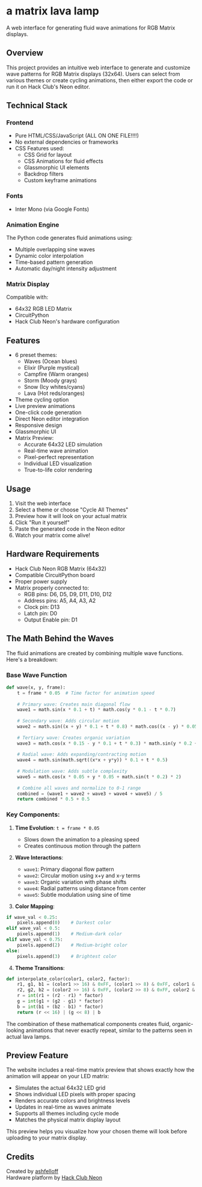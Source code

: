# a matrix lava lamp

A web interface for generating fluid wave animations for RGB Matrix displays. 

## Overview 

This project provides an intuitive web interface to generate and customize wave patterns for RGB Matrix displays (32x64). Users can select from various themes or create cycling animations, then either export the code or run it on Hack Club's Neon editor.

## Technical Stack 

### Frontend
- Pure HTML/CSS/JavaScript (ALL ON ONE FILE!!!!)
- No external dependencies or frameworks
- CSS Features used:
  - CSS Grid for layout
  - CSS Animations for fluid effects
  - Glassmorphic UI elements
  - Backdrop filters
  - Custom keyframe animations

### Fonts
- Inter Mono (via Google Fonts)

### Animation Engine
The Python code generates fluid animations using:
- Multiple overlapping sine waves
- Dynamic color interpolation
- Time-based pattern generation
- Automatic day/night intensity adjustment

### Matrix Display
Compatible with:
- 64x32 RGB LED Matrix
- CircuitPython
- Hack Club Neon's hardware configuration

## Features 

- 6 preset themes:
  - Waves (Ocean blues)
  - Elixir (Purple mystical)
  - Campfire (Warm oranges)
  - Storm (Moody grays)
  - Snow (Icy whites/cyans)
  - Lava (Hot reds/oranges)
- Theme cycling option
- Live preview animations
- One-click code generation
- Direct Neon editor integration
- Responsive design
- Glassmorphic UI
- Matrix Preview:
  - Accurate 64x32 LED simulation
  - Real-time wave animation
  - Pixel-perfect representation
  - Individual LED visualization
  - True-to-life color rendering

## Usage 

1. Visit the web interface
2. Select a theme or choose "Cycle All Themes"
3. Preview how it will look on your actual matrix
4. Click "Run it yourself"
5. Paste the generated code in the Neon editor
6. Watch your matrix come alive!

## Hardware Requirements 

- Hack Club Neon RGB Matrix (64x32)
- Compatible CircuitPython board
- Proper power supply
- Matrix properly connected to:
  - RGB pins: D6, D5, D9, D11, D10, D12
  - Address pins: A5, A4, A3, A2
  - Clock pin: D13
  - Latch pin: D0
  - Output Enable pin: D1

## The Math Behind the Waves 

The fluid animations are created by combining multiple wave functions. Here's a breakdown:

### Base Wave Function
```python
def wave(x, y, frame):
    t = frame * 0.05  # Time factor for animation speed
    
    # Primary wave: Creates main diagonal flow
    wave1 = math.sin(x * 0.1 + t) * math.cos(y * 0.1 - t * 0.7)
    
    # Secondary wave: Adds circular motion
    wave2 = math.sin((x + y) * 0.1 + t * 0.8) * math.cos((x - y) * 0.05 + t * 0.3)
    
    # Tertiary wave: Creates organic variation
    wave3 = math.cos(x * 0.15 - y * 0.1 + t * 0.3) * math.sin(y * 0.2 + t * 0.2)
    
    # Radial wave: Adds expanding/contracting motion
    wave4 = math.sin(math.sqrt((x*x + y*y)) * 0.1 + t * 0.5)
    
    # Modulation wave: Adds subtle complexity
    wave5 = math.cos(x * 0.05 + y * 0.05 + math.sin(t * 0.2) * 2)
    
    # Combine all waves and normalize to 0-1 range
    combined = (wave1 + wave2 + wave3 + wave4 + wave5) / 5
    return combined * 0.5 + 0.5
```

### Key Components:

1. **Time Evolution**: `t = frame * 0.05`
   - Slows down the animation to a pleasing speed
   - Creates continuous motion through the pattern

2. **Wave Interactions**:
   - `wave1`: Primary diagonal flow pattern
   - `wave2`: Circular motion using x+y and x-y terms
   - `wave3`: Organic variation with phase shifts
   - `wave4`: Radial patterns using distance from center
   - `wave5`: Subtle modulation using sine of time

3. **Color Mapping**:
```python
if wave_val < 0.25:
    pixels.append(0)    # Darkest color
elif wave_val < 0.5:
    pixels.append(1)    # Medium-dark color
elif wave_val < 0.75:
    pixels.append(2)    # Medium-bright color
else:
    pixels.append(3)    # Brightest color
```

4. **Theme Transitions**:
```python
def interpolate_color(color1, color2, factor):
    r1, g1, b1 = (color1 >> 16) & 0xFF, (color1 >> 8) & 0xFF, color1 & 0xFF
    r2, g2, b2 = (color2 >> 16) & 0xFF, (color2 >> 8) & 0xFF, color2 & 0xFF
    r = int(r1 + (r2 - r1) * factor)
    g = int(g1 + (g2 - g1) * factor)
    b = int(b1 + (b2 - b1) * factor)
    return (r << 16) | (g << 8) | b
```

The combination of these mathematical components creates fluid, organic-looking animations that never exactly repeat, similar to the patterns seen in actual lava lamps.

## Preview Feature

The website includes a real-time matrix preview that shows exactly how the animation will appear on your LED matrix:

- Simulates the actual 64x32 LED grid
- Shows individual LED pixels with proper spacing
- Renders accurate colors and brightness levels
- Updates in real-time as waves animate
- Supports all themes including cycle mode
- Matches the physical matrix display layout

This preview helps you visualize how your chosen theme will look before uploading to your matrix display.

## Credits

Created by [ashfelloff](https://github.com/ashfelloff)  
Hardware platform by [Hack Club Neon](https://neon.hackclub.dev) 
